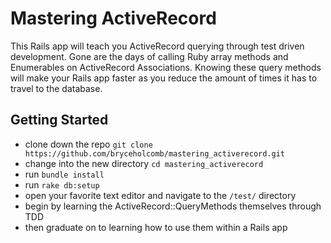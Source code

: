 # Mastering ActiveRecord
This Rails app will teach you ActiveRecord querying through test driven development. Gone are the days of calling Ruby array methods and Enumerables on ActiveRecord Associations. Knowing these query methods will make your Rails app faster as you reduce the amount of times it has to travel to the database.
## Getting Started
- clone down the repo `git clone https://github.com/bryceholcomb/mastering_activerecord.git`
- change into the new directory `cd mastering_activerecord`
- run `bundle install`
- run `rake db:setup`
- open your favorite text editor and navigate to the `/test/` directory
- begin by learning the ActiveRecord::QueryMethods themselves through TDD
- then graduate on to learning how to use them within a Rails app



